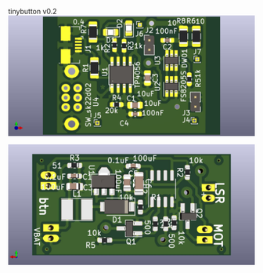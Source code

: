  tinybutton v0.2
 ![charger](hw/charger/out/charger_main.jpg)
 
 ![controller](hw/controller/out/main.jpg)
 
